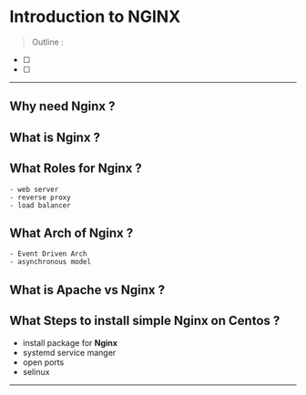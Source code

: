# Introduction to **NGINX**

> Outline :

- [ ]
- [ ]

---

## Why need **Nginx** ?

## What is **Nginx** ?

## What Roles for **Nginx** ?

    - web server
    - reverse proxy
    - load balancer

## What Arch of Nginx ?

    - Event Driven Arch
    - asynchronous model

## What is **Apache** vs **Nginx** ?

## What Steps to install simple Nginx on Centos ?

- install package for **Nginx**
- systemd service manger
- open ports
- selinux

---
